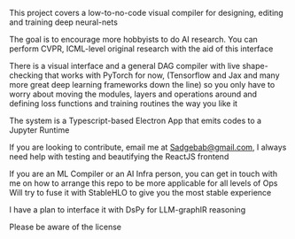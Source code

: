 This project covers a low-to-no-code visual compiler for designing, editing and training deep neural-nets 

The goal is to encourage more hobbyists to do AI research. 
You can perform CVPR, ICML-level original research with the aid of this interface 

There is a visual interface and a general DAG compiler with live shape-checking that works with PyTorch for now, (Tensorflow and Jax and many more great deep learning frameworks down the line) so you only have to worry about moving the modules, layers and operations around and defining loss functions and training routines the way you like it 

The system is a Typescript-based Electron App that emits codes to a Jupyter Runtime 

If you are looking to contribute, email me at Sadgebab@gmail.com, I always need help with testing and beautifying the ReactJS frontend

If you are an ML Compiler or an AI Infra person, you can get in touch with me on how to arrange this repo to be more applicable for all levels of Ops 
Will try to fuse it with StableHLO to give you the most stable experience  

I have a plan to interface it with DsPy for LLM-graphIR reasoning 

Please be aware of the license 


